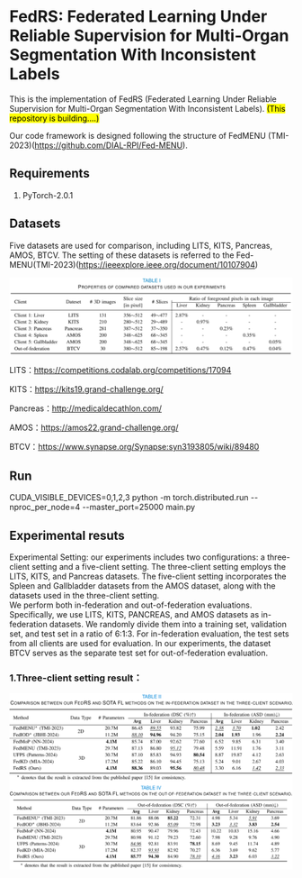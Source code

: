 # FedRS: Federated Learning Under Reliable Supervision for Multi-Organ Segmentation With Inconsistent Labels

This is the implementation of FedRS (Federated Learning Under Reliable Supervision for Multi-Organ Segmentation With Inconsistent Labels). <mark>(This repository is building....)</mark>


Our code framework is designed following the structure of FedMENU (TMI-2023)(https://github.com/DIAL-RPI/Fed-MENU).

## Requirements

1. PyTorch-2.0.1

## Datasets
Five datasets are used for comparison, including LITS, KITS, Pancreas, AMOS, BTCV.
The setting of these datasets is referred to the Fed-MENU(TMI-2023)(https://ieeexplore.ieee.org/document/10107904)  

<img src="/images/dataset.jpeg">  

LITS：https://competitions.codalab.org/competitions/17094  

KITS：https://kits19.grand-challenge.org/  

Pancreas：http://medicaldecathlon.com/  

AMOS：https://amos22.grand-challenge.org/  

BTCV：https://www.synapse.org/Synapse:syn3193805/wiki/89480  
## Run 

CUDA_VISIBLE_DEVICES=0,1,2,3 python -m torch.distributed.run --nproc_per_node=4 --master_port=25000 main.py

## Experimental resuts
Experimental Setting: our experiments includes two configurations: a three-client setting and a five-client setting. The three-client setting employs the LITS, KITS, and Pancreas datasets. The five-client setting incorporates the Spleen and Gallbladder datasets from the AMOS dataset, along with the datasets used in the three-client setting.     
We perform both in-federation and out-of-federation evaluations. Specifically, we use LITS, KITS, PANCREAS, and AMOS datasets as in-federation datasets. We randomly divide them into a training set, validation set, and test set in a ratio of 6:1:3. For in-federation evaluation, the test sets from all clients are used for evaluation. In our experiments, the dataset BTCV serves as the separate test set for out-of-federation evaluation.

### 1.Three-client setting result：
<img src="/images/result.png">  


